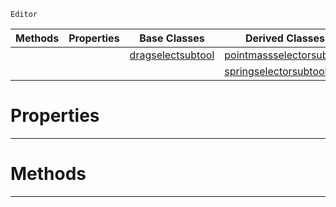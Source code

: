  `Editor`

|Methods|Properties|Base Classes|Derived Classes|
|---|---|---|---|
| | |[dragselectsubtool](https://github.com/zeroengineteam/ZeroDocs/blob/master/code_reference/class_reference/dragselectsubtool.markdown)|[pointmassselectorsubtool](https://github.com/zeroengineteam/ZeroDocs/blob/master/code_reference/class_reference/pointmassselectorsubtool.markdown)|
| | | |[springselectorsubtool](https://github.com/zeroengineteam/ZeroDocs/blob/master/code_reference/class_reference/springselectorsubtool.markdown)|


 #  Properties


---  
 #  Methods


---  
 

 